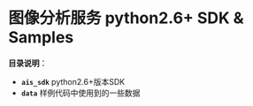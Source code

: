 # 图像分析服务 python2.6+ SDK & Samples

**目录说明**：
+ **`ais_sdk`** python2.6+版本SDK
+ **`data`** 样例代码中使用到的一些数据



